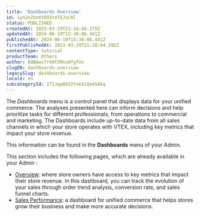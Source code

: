 ```yaml
---
title: 'Dashboards Overview'
id: 1yn2nZUoXtDO3teTEJsCNl
status: PUBLISHED
createdAt: 2023-03-29T21:16:46.179Z
updatedAt: 2024-06-19T15:30:06.441Z
publishedAt: 2024-06-19T15:30:06.441Z
firstPublishedAt: 2023-03-29T21:18:04.195Z
contentType: tutorial
productTeam: Others
author: 0QBQws7rk0t5Mnu8fgfUv
slugEN: dashboards-overview
legacySlug: dashboards-overview
locale: en
subcategoryId: 1TIJqw8kV2Yok4iQe4SAkq
---
```


The *Dashboards* menu is a control panel that displays data for your unified commerce. The analyses presented here can inform decisions and help prioritize tasks for different professionals, from operations to commercial and marketing. The Dashboards include up-to-date data from all sales channels in which your store operates with VTEX, including key metrics that impact your store revenue.

This information can be found in the **Dashboards** menu of your Admin. 

This section includes the following pages, which are already available in your Admin :

- [Overview](/en/v4/docs/store-overview--6mcM4LPUqQxSiXY6uFtXZy): where store owners have access to key metrics that impact their store revenue. In this dashboard, you can track the evolution of your sales through order trend analysis, conversion rate, and sales funnel charts.  
- [Sales Performance](/en/v4/docs/sales-performance--6gx46RGRzWO8qgaVck7PRp): a dashboard for unified commerce that helps stores grow their business and make more accurate decisions.  


